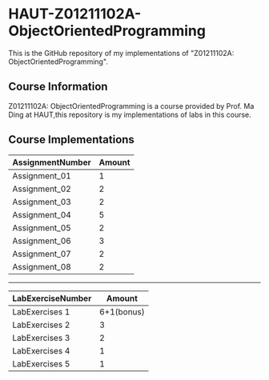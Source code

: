 # HAUT-Z01211102A-ObjectOrientedProgramming

This is the GitHub repository of my implementations of "Z01211102A: ObjectOrientedProgramming".

## Course Information

Z01211102A: ObjectOrientedProgramming is a course provided by Prof. Ma Ding at HAUT,this repository is my implementations of labs in this course.

## Course Implementations

| AssignmentNumber | Amount |
| ---------------- | ------ |
| Assignment_01    | 1      |
| Assignment_02    | 2      |
| Assignment_03    | 2      |
| Assignment_04    | 5      |
| Assignment_05    | 2      |
| Assignment_06    | 3      |
| Assignment_07    | 2      |
| Assignment_08    | 2      |

---

| LabExerciseNumber | Amount     |
| ----------------- | ---------- |
| LabExercises 1    | 6+1(bonus) |
| LabExercises 2    | 3          |
| LabExercises 3    | 2          |
| LabExercises 4    | 1          |
| LabExercises 5    | 1          |
